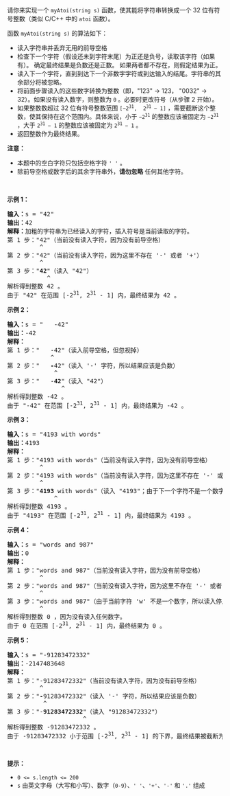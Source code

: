 <p>请你来实现一个 <code>myAtoi(string s)</code> 函数，使其能将字符串转换成一个 32 位有符号整数（类似 C/C++ 中的 <code>atoi</code> 函数）。</p>

<p>函数 <code>myAtoi(string s)</code> 的算法如下：</p>

<ul>
	<li>读入字符串并丢弃无用的前导空格</li>
	<li>检查下一个字符（假设还未到字符末尾）为正还是负号，读取该字符（如果有）。 确定最终结果是负数还是正数。 如果两者都不存在，则假定结果为正。</li>
	<li>读入下一个字符，直到到达下一个非数字字符或到达输入的结尾。字符串的其余部分将被忽略。</li>
	<li>将前面步骤读入的这些数字转换为整数（即，"123" -> 123， "0032" -> 32）。如果没有读入数字，则整数为 <code>0</code> 。必要时更改符号（从步骤 2 开始）。</li>
	<li>如果整数数超过 32 位有符号整数范围 <code>[−2<sup>31</sup>,  2<sup>31 </sup>− 1]</code> ，需要截断这个整数，使其保持在这个范围内。具体来说，小于 <code>−2<sup>31</sup></code> 的整数应该被固定为 <code>−2<sup>31</sup></code> ，大于 <code>2<sup>31 </sup>− 1</code> 的整数应该被固定为 <code>2<sup>31 </sup>− 1</code> 。</li>
	<li>返回整数作为最终结果。</li>
</ul>

<p><strong>注意：</strong></p>

<ul>
	<li>本题中的空白字符只包括空格字符 <code>' '</code> 。</li>
	<li>除前导空格或数字后的其余字符串外，<strong>请勿忽略</strong> 任何其他字符。</li>
</ul>

<p> </p>

<p><strong>示例 1：</strong></p>

<pre>
<strong>输入：</strong>s = "42"
<strong>输出：</strong>42
<strong>解释：</strong>加粗的字符串为已经读入的字符，插入符号是当前读取的字符。
第 1 步："42"（当前没有读入字符，因为没有前导空格）
         ^
第 2 步："42"（当前没有读入字符，因为这里不存在 '-' 或者 '+'）
         ^
第 3 步："<strong>42</strong>"（读入 "42"）
           ^
解析得到整数 42 。
由于 "42" 在范围 [-2<sup>31</sup>, 2<sup>31</sup> - 1] 内，最终结果为 42 。</pre>

<p><strong>示例 2：</strong></p>

<pre>
<strong>输入：</strong>s = "   -42"
<strong>输出：</strong>-42
<strong>解释：</strong>
第 1 步："<strong>   </strong>-42"（读入前导空格，但忽视掉）
            ^
第 2 步："   <strong>-</strong>42"（读入 '-' 字符，所以结果应该是负数）
             ^
第 3 步："   -<strong>42</strong>"（读入 "42"）
               ^
解析得到整数 -42 。
由于 "-42" 在范围 [-2<sup>31</sup>, 2<sup>31</sup> - 1] 内，最终结果为 -42 。
</pre>

<p><strong>示例 3：</strong></p>

<pre>
<strong>输入：</strong>s = "4193 with words"
<strong>输出：</strong>4193
<strong>解释：</strong>
第 1 步："4193 with words"（当前没有读入字符，因为没有前导空格）
         ^
第 2 步："4193 with words"（当前没有读入字符，因为这里不存在 '-' 或者 '+'）
         ^
第 3 步："<strong>4193</strong> with words"（读入 "4193"；由于下一个字符不是一个数字，所以读入停止）
             ^
解析得到整数 4193 。
由于 "4193" 在范围 [-2<sup>31</sup>, 2<sup>31</sup> - 1] 内，最终结果为 4193 。
</pre>

<p><strong>示例 4：</strong></p>

<pre>
<strong>输入：</strong>s = "words and 987"
<strong>输出：</strong>0
<strong>解释：</strong>
第 1 步："words and 987"（当前没有读入字符，因为没有前导空格）
         ^
第 2 步："words and 987"（当前没有读入字符，因为这里不存在 '-' 或者 '+'）
         ^
第 3 步："words and 987"（由于当前字符 'w' 不是一个数字，所以读入停止）
         ^
解析得到整数 0 ，因为没有读入任何数字。
由于 0 在范围 [-2<sup>31</sup>, 2<sup>31</sup> - 1] 内，最终结果为 0 。</pre>

<p><strong>示例 5：</strong></p>

<pre>
<strong>输入：</strong>s = "-91283472332"
<strong>输出：</strong>-2147483648
<strong>解释：</strong>
第 1 步："-91283472332"（当前没有读入字符，因为没有前导空格）
         ^
第 2 步："<strong>-</strong>91283472332"（读入 '-' 字符，所以结果应该是负数）
          ^
第 3 步："-<strong>91283472332</strong>"（读入 "91283472332"）
                     ^
解析得到整数 -91283472332 。
由于 -91283472332 小于范围 [-2<sup>31</sup>, 2<sup>31</sup> - 1] 的下界，最终结果被截断为 -2<sup>31</sup> = -2147483648 。</pre>

<p> </p>

<p><strong>提示：</strong></p>

<ul>
	<li><code>0 &lt;= s.length &lt;= 200</code></li>
	<li><code>s</code> 由英文字母（大写和小写）、数字（<code>0-9</code>）、<code>' '</code>、<code>'+'</code>、<code>'-'</code> 和 <code>'.'</code> 组成</li>
</ul>
